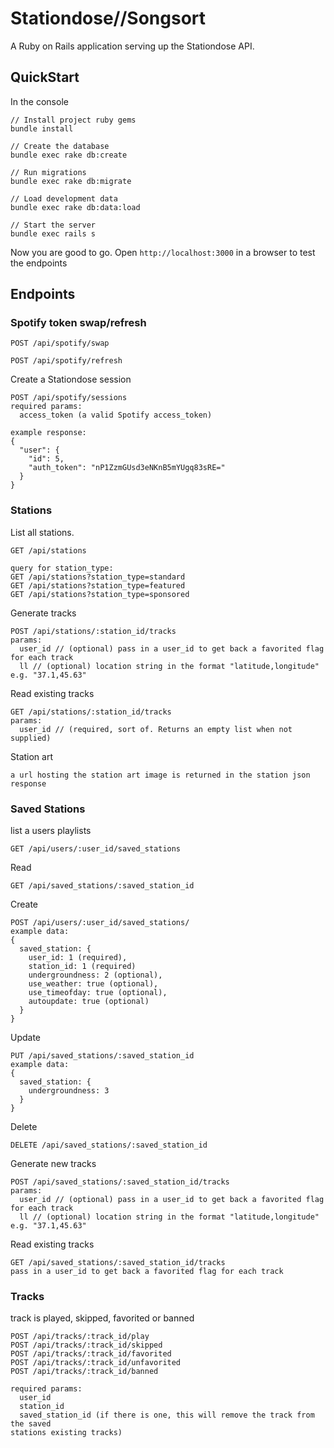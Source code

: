 Stationdose//Songsort
===================

A Ruby on Rails application serving up the Stationdose API.

## QuickStart

In the console

```
// Install project ruby gems
bundle install

// Create the database
bundle exec rake db:create

// Run migrations
bundle exec rake db:migrate

// Load development data
bundle exec rake db:data:load

// Start the server
bundle exec rails s

```
Now you are good to go. Open `http://localhost:3000` in a browser to test the endpoints

## Endpoints


### Spotify token swap/refresh

```
POST /api/spotify/swap
```

```
POST /api/spotify/refresh
```

Create a Stationdose session
```
POST /api/spotify/sessions
required params:
  access_token (a valid Spotify access_token)

example response:
{
  "user": {
    "id": 5,
    "auth_token": "nP1ZzmGUsd3eNKnB5mYUgq83sRE="
  }
}
```

### Stations

List all stations.
```
GET /api/stations

query for station_type:
GET /api/stations?station_type=standard
GET /api/stations?station_type=featured
GET /api/stations?station_type=sponsored
```

Generate tracks
```
POST /api/stations/:station_id/tracks
params:
  user_id // (optional) pass in a user_id to get back a favorited flag for each track
  ll // (optional) location string in the format "latitude,longitude" e.g. "37.1,45.63"
```

Read existing tracks
```
GET /api/stations/:station_id/tracks
params:
  user_id // (required, sort of. Returns an empty list when not supplied)
```

Station art
```
a url hosting the station art image is returned in the station json response
```

### Saved Stations

list a users playlists
```
GET /api/users/:user_id/saved_stations
```

Read
```
GET /api/saved_stations/:saved_station_id
```

Create
```
POST /api/users/:user_id/saved_stations/
example data:
{
  saved_station: {
    user_id: 1 (required),
    station_id: 1 (required)
    undergroundness: 2 (optional),
    use_weather: true (optional),
    use_timeofday: true (optional),
    autoupdate: true (optional)
  }
}
```

Update
```
PUT /api/saved_stations/:saved_station_id
example data:
{
  saved_station: {
    undergroundness: 3
  }
}
```

Delete
```
DELETE /api/saved_stations/:saved_station_id
```

Generate new tracks
```
POST /api/saved_stations/:saved_station_id/tracks
params: 
  user_id // (optional) pass in a user_id to get back a favorited flag for each track
  ll // (optional) location string in the format "latitude,longitude" e.g. "37.1,45.63"
```

Read existing tracks
```
GET /api/saved_stations/:saved_station_id/tracks
pass in a user_id to get back a favorited flag for each track
```

### Tracks

track is played, skipped, favorited or banned
```
POST /api/tracks/:track_id/play
POST /api/tracks/:track_id/skipped
POST /api/tracks/:track_id/favorited
POST /api/tracks/:track_id/unfavorited
POST /api/tracks/:track_id/banned

required params:
  user_id
  station_id
  saved_station_id (if there is one, this will remove the track from the saved
stations existing tracks)
```
